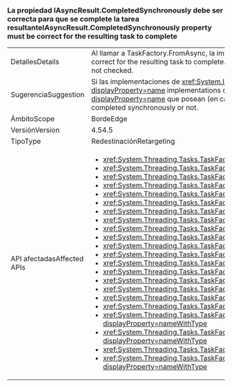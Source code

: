 ### <a name="iasyncresultcompletedsynchronously-property-must-be-correct-for-the-resulting-task-to-complete"></a><span data-ttu-id="c414e-101">La propiedad IAsyncResult.CompletedSynchronously debe ser correcta para que se complete la tarea resultante</span><span class="sxs-lookup"><span data-stu-id="c414e-101">IAsyncResult.CompletedSynchronously property must be correct for the resulting task to complete</span></span>

|   |   |
|---|---|
|<span data-ttu-id="c414e-102">Detalles</span><span class="sxs-lookup"><span data-stu-id="c414e-102">Details</span></span>|<span data-ttu-id="c414e-103">Al llamar a TaskFactory.FromAsync, la implementación de la propiedad <xref:System.IAsyncResult.CompletedSynchronously> debe ser correcta para que se complete la tarea resultante.</span><span class="sxs-lookup"><span data-stu-id="c414e-103">When calling TaskFactory.FromAsync, the implementation of the <xref:System.IAsyncResult.CompletedSynchronously> property must be correct for the resulting task to complete.</span></span> <span data-ttu-id="c414e-104">Es decir, la propiedad debe devolver true solo si la implementación se completó de manera sincrónica.</span><span class="sxs-lookup"><span data-stu-id="c414e-104">That is, the property must return true if, and only if, the implementation completed synchronously.</span></span> <span data-ttu-id="c414e-105">Anteriormente, esta propiedad no se comprobaba.</span><span class="sxs-lookup"><span data-stu-id="c414e-105">Previously, the property was not checked.</span></span>|
|<span data-ttu-id="c414e-106">Sugerencia</span><span class="sxs-lookup"><span data-stu-id="c414e-106">Suggestion</span></span>|<span data-ttu-id="c414e-107">Si las implementaciones de <xref:System.IAsyncResult?displayProperty=name> devuelven true para la propiedad <xref:System.IAsyncResult.CompletedSynchronously?displayProperty=name> solo cuando una tarea se completa de manera sincrónica, no se observará ninguna interrupción.</span><span class="sxs-lookup"><span data-stu-id="c414e-107">If <xref:System.IAsyncResult?displayProperty=name> implementations correctly return true for the <xref:System.IAsyncResult.CompletedSynchronously?displayProperty=name> property only when a task completed synchronously, then no break will be observed.</span></span> <span data-ttu-id="c414e-108">Los usuarios deberían revisar las implementaciones de <xref:System.IAsyncResult?displayProperty=name> que posean (en caso de poseer alguna) para asegurarse de que evalúan correctamente si una tarea se completó de forma sincrónica o no.</span><span class="sxs-lookup"><span data-stu-id="c414e-108">Users should review <xref:System.IAsyncResult?displayProperty=name> implementations they own (if any) to ensure that they correctly evaluate whether a task completed synchronously or not.</span></span>|
|<span data-ttu-id="c414e-109">Ámbito</span><span class="sxs-lookup"><span data-stu-id="c414e-109">Scope</span></span>|<span data-ttu-id="c414e-110">Borde</span><span class="sxs-lookup"><span data-stu-id="c414e-110">Edge</span></span>|
|<span data-ttu-id="c414e-111">Versión</span><span class="sxs-lookup"><span data-stu-id="c414e-111">Version</span></span>|<span data-ttu-id="c414e-112">4.5</span><span class="sxs-lookup"><span data-stu-id="c414e-112">4.5</span></span>|
|<span data-ttu-id="c414e-113">Tipo</span><span class="sxs-lookup"><span data-stu-id="c414e-113">Type</span></span>|<span data-ttu-id="c414e-114">Redestinación</span><span class="sxs-lookup"><span data-stu-id="c414e-114">Retargeting</span></span>|
|<span data-ttu-id="c414e-115">API afectadas</span><span class="sxs-lookup"><span data-stu-id="c414e-115">Affected APIs</span></span>|<ul><li><xref:System.Threading.Tasks.TaskFactory.FromAsync(System.IAsyncResult,System.Action{System.IAsyncResult})?displayProperty=nameWithType></li><li><xref:System.Threading.Tasks.TaskFactory.FromAsync(System.IAsyncResult,System.Action{System.IAsyncResult},System.Threading.Tasks.TaskCreationOptions)?displayProperty=nameWithType></li><li><xref:System.Threading.Tasks.TaskFactory.FromAsync(System.IAsyncResult,System.Action{System.IAsyncResult},System.Threading.Tasks.TaskCreationOptions,System.Threading.Tasks.TaskScheduler)?displayProperty=nameWithType></li><li><xref:System.Threading.Tasks.TaskFactory.FromAsync%60%601(System.IAsyncResult,System.Func{System.IAsyncResult,%60%600})?displayProperty=nameWithType></li><li><xref:System.Threading.Tasks.TaskFactory.FromAsync(System.Func{System.AsyncCallback,System.Object,System.IAsyncResult},System.Action{System.IAsyncResult},System.Object)?displayProperty=nameWithType></li><li><xref:System.Threading.Tasks.TaskFactory.FromAsync(System.Func{System.AsyncCallback,System.Object,System.IAsyncResult},System.Action{System.IAsyncResult},System.Object,System.Threading.Tasks.TaskCreationOptions)?displayProperty=nameWithType></li><li><xref:System.Threading.Tasks.TaskFactory.FromAsync%60%601(System.Func{%60%600,System.AsyncCallback,System.Object,System.IAsyncResult},System.Action{System.IAsyncResult},%60%600,System.Object)?displayProperty=nameWithType></li><li><xref:System.Threading.Tasks.TaskFactory.FromAsync%60%601(System.Func{%60%600,System.AsyncCallback,System.Object,System.IAsyncResult},System.Action{System.IAsyncResult},%60%600,System.Object,System.Threading.Tasks.TaskCreationOptions)?displayProperty=nameWithType></li><li><xref:System.Threading.Tasks.TaskFactory.FromAsync%60%601(System.Func{System.AsyncCallback,System.Object,System.IAsyncResult},System.Func{System.IAsyncResult,%60%600},System.Object)?displayProperty=nameWithType></li><li><xref:System.Threading.Tasks.TaskFactory.FromAsync%60%601(System.Func{System.AsyncCallback,System.Object,System.IAsyncResult},System.Func{System.IAsyncResult,%60%600},System.Object,System.Threading.Tasks.TaskCreationOptions)?displayProperty=nameWithType></li><li><xref:System.Threading.Tasks.TaskFactory.FromAsync%60%601(System.IAsyncResult,System.Func{System.IAsyncResult,%60%600},System.Threading.Tasks.TaskCreationOptions)?displayProperty=nameWithType></li><li><xref:System.Threading.Tasks.TaskFactory.FromAsync%60%601(System.IAsyncResult,System.Func{System.IAsyncResult,%60%600},System.Threading.Tasks.TaskCreationOptions,System.Threading.Tasks.TaskScheduler)?displayProperty=nameWithType></li><li><xref:System.Threading.Tasks.TaskFactory.FromAsync%60%602(System.Func{%60%600,%60%601,System.AsyncCallback,System.Object,System.IAsyncResult},System.Action{System.IAsyncResult},%60%600,%60%601,System.Object)?displayProperty=nameWithType></li><li><xref:System.Threading.Tasks.TaskFactory.FromAsync%60%602(System.Func{%60%600,%60%601,System.AsyncCallback,System.Object,System.IAsyncResult},System.Action{System.IAsyncResult},%60%600,%60%601,System.Object,System.Threading.Tasks.TaskCreationOptions)?displayProperty=nameWithType></li><li><xref:System.Threading.Tasks.TaskFactory.FromAsync%60%602(System.Func{%60%600,System.AsyncCallback,System.Object,System.IAsyncResult},System.Func{System.IAsyncResult,%60%601},%60%600,System.Object)?displayProperty=nameWithType></li><li><xref:System.Threading.Tasks.TaskFactory.FromAsync%60%602(System.Func{%60%600,System.AsyncCallback,System.Object,System.IAsyncResult},System.Func{System.IAsyncResult,%60%601},%60%600,System.Object,System.Threading.Tasks.TaskCreationOptions)?displayProperty=nameWithType></li><li><xref:System.Threading.Tasks.TaskFactory.FromAsync%60%603(System.Func{%60%600,%60%601,System.AsyncCallback,System.Object,System.IAsyncResult},System.Func{System.IAsyncResult,%60%602},%60%600,%60%601,System.Object)?displayProperty=nameWithType></li><li><xref:System.Threading.Tasks.TaskFactory.FromAsync%60%603(System.Func{%60%600,%60%601,%60%602,System.AsyncCallback,System.Object,System.IAsyncResult},System.Action{System.IAsyncResult},%60%600,%60%601,%60%602,System.Object)?displayProperty=nameWithType></li><li><xref:System.Threading.Tasks.TaskFactory.FromAsync%60%603(System.Func{%60%600,%60%601,%60%602,System.AsyncCallback,System.Object,System.IAsyncResult},System.Action{System.IAsyncResult},%60%600,%60%601,%60%602,System.Object,System.Threading.Tasks.TaskCreationOptions)?displayProperty=nameWithType></li><li><xref:System.Threading.Tasks.TaskFactory.FromAsync%60%603(System.Func{%60%600,%60%601,System.AsyncCallback,System.Object,System.IAsyncResult},System.Func{System.IAsyncResult,%60%602},%60%600,%60%601,System.Object,System.Threading.Tasks.TaskCreationOptions)?displayProperty=nameWithType></li><li><xref:System.Threading.Tasks.TaskFactory.FromAsync%60%604(System.Func{%60%600,%60%601,%60%602,System.AsyncCallback,System.Object,System.IAsyncResult},System.Func{System.IAsyncResult,%60%603},%60%600,%60%601,%60%602,System.Object)?displayProperty=nameWithType></li><li><xref:System.Threading.Tasks.TaskFactory.FromAsync%60%604(System.Func{%60%600,%60%601,%60%602,System.AsyncCallback,System.Object,System.IAsyncResult},System.Func{System.IAsyncResult,%60%603},%60%600,%60%601,%60%602,System.Object,System.Threading.Tasks.TaskCreationOptions)?displayProperty=nameWithType></li></ul>|

